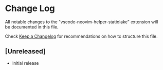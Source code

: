 # Change Log

All notable changes to the "vscode-neovim-helper-statiolake" extension will be documented in this file.

Check [Keep a Changelog](http://keepachangelog.com/) for recommendations on how to structure this file.

## [Unreleased]

- Initial release